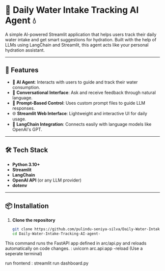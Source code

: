 # 🧠 Daily Water Intake Tracking AI Agent 💧

A simple AI-powered Streamlit application that helps users track their daily water intake and get smart suggestions for hydration. Built with the help of LLMs using LangChain and Streamlit, this agent acts like your personal hydration assistant.

---

## 🚀 Features

- 🤖 **AI Agent**: Interacts with users to guide and track their water consumption.
- 💬 **Conversational Interface**: Ask and receive feedback through natural language.
- 📄 **Prompt-Based Control**: Uses custom prompt files to guide LLM responses.
- 🌐 **Streamlit Web Interface**: Lightweight and interactive UI for daily usage.
- 🔗 **LangChain Integration**: Connects easily with language models like OpenAI's GPT.

---

## 🛠️ Tech Stack

- **Python 3.10+**
- **Streamlit**
- **LangChain**
- **OpenAI API** (or any LLM provider)
- **dotenv**

---

## 📦 Installation

1. **Clone the repository**
   ```bash
   git clone https://github.com/pulindu-seniya-silva/Daily-Water-Intake-Tracking-AI-agent-.git
   cd Daily-Water-Intake-Tracking-AI-agent-

This command runs the FastAPI app defined in arc/api.py and reloads automatically on code changes. : uvicorn arc.api:app -reload (Use a seperate terminal)

run frontend : streamlit run dashboard.py


